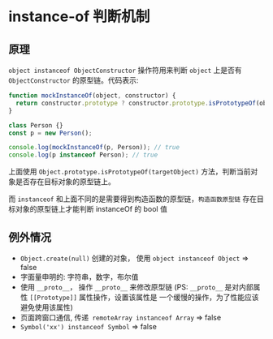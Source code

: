 # instance-of 判断机制

## 原理

`object instanceof ObjectConstructor` 操作符用来判断 `object` 上是否有 `ObjectConstructor` 的原型链。代码表示:

```js
function mockInstanceOf(object, constructor) {
  return constructor.prototype ? constructor.prototype.isPrototypeOf(object) : false;
}

class Person {}
const p = new Person();

console.log(mockInstanceOf(p, Person)); // true
console.log(p instanceof Person); // true
```

上面使用 `Object.prototype.isPrototypeOf(targetObject)` 方法，判断当前对象是否存在目标对象的原型链上。

而 `instanceof` 和上面不同的是需要得到构造函数的原型链，`构造函数原型链` 存在目标对象的原型链上才能判断 instanceOf 的
bool 值

## 例外情况

- `Object.create(null)` 创建的对象， 使用 `object instanceof Object` => false
- 字面量申明的: 字符串，数字，布尔值
- 使用 `__proto__`， 操作 `__proto__` 来修改原型链 (PS: `__proto__` 是对内部属性 `[[Prototype]]` 属性操作，设置该属性是
  一个缓慢的操作，为了性能应该避免使用该属性)
- 页面跨窗口通信, 传递` remoteArray instanceof Array` => false
- `Symbol('xx') instanceof Symbol`  => false 
